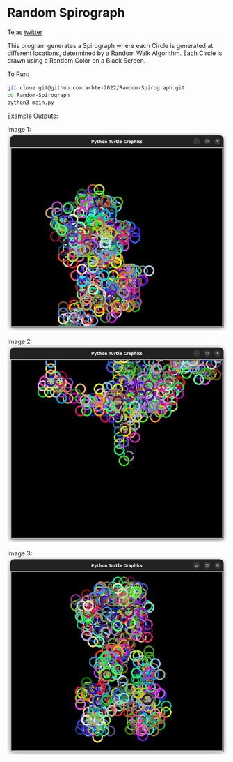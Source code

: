 # Random Spirograph

Tejas [twitter](https://twitter.com/achte_te)

This program generates a Spirograph where each Circle is generated at different locations, determined by a Random Walk Algorithm. Each Circle is drawn using a Random Color on a Black Screen.

To Run:
```sh
git clone git@github.com:achte-2022/Random-Spirograph.git
cd Random-Spirograph
python3 main.py
```


Example Outputs:

Image 1:
![Image](images/img_1.png)

Image 2:
![Image](images/img_2.png)

Image 3:
![Image](images/img_3.png)